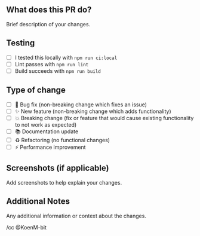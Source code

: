 ## What does this PR do?
Brief description of your changes.

## Testing
- [ ] I tested this locally with `npm run ci:local`
- [ ] Lint passes with `npm run lint`
- [ ] Build succeeds with `npm run build`

## Type of change
- [ ] 🐛 Bug fix (non-breaking change which fixes an issue)
- [ ] ✨ New feature (non-breaking change which adds functionality)
- [ ] 💥 Breaking change (fix or feature that would cause existing functionality to not work as expected)
- [ ] 📚 Documentation update
- [ ] ♻️ Refactoring (no functional changes)
- [ ] ⚡ Performance improvement

## Screenshots (if applicable)
Add screenshots to help explain your changes.

## Additional Notes
Any additional information or context about the changes.

/cc @KoenM-bit